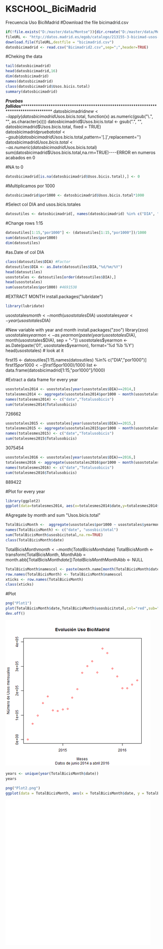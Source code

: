 # KSCHOOL_BiciMadrid
Frecuencia Uso BiciMadrid
#Download the file bicimadrid.csv
```r
if(!file.exists("D:/master/data/Montse")){dir.create("D:/master/data/Montse")}
fileURL <- "http://datos.madrid.es/egob/catalogo/213155-3-bicimad-usos-usuarios.csv"
download.file(fileURL,destfile = "bicimadrid.csv")
datosbicimadrid <- read.csv("Bicimadrid2.csv",sep=";",header=TRUE)
```
#Cheking the data
```r
tail(datosbicimadrid)
head(datosbicimadrid,16)
dim(datosbicimadrid)
names(datosbicimadrid)
class(datosbicimadrid$Usos.bicis.total)
summary(datosbicimadrid)
```

***********Pruebas fallidas*************************************************************************************************
datosbicimadrid$new <- lapply(datosbicimadrid$Usos.bicis.total, function(x) as.numeric(gsub("\\.", "", as.character(x))))
datosbicimadrid$Usos.bicis.total <-    gsub(".", "", datosbicimadrid$Usos.bicis.total, fixed = TRUE)
datosbicimadrid$pruebatotal <-    gsub(datosbicimadrid$Usos.bicis.total,pattern='[.]',replacement='')
datosbicimadrid$Usos.bicis.total <-    as.numeric(datosbicimadrid$Usos.bicis.total)
sum(datosbicimadrid$Usos.bicis.total,na.rm=TRUE)----ERROR en numeros acabados en 0


#NA to 0
```r
datosbicimadrid[is.na(datosbicimadrid$Usos.bicis.total),] <- 0
```

#Multiplicamos por 1000
```r
datosbicimadrid$por1000 <- datosbicimadrid$Usos.bicis.total*1000
```
#Select col DIA and usos.bicis.totales
```r
datosutiles <- datosbicimadrid[, names(datosbicimadrid) %in% c("DIA", "por1000")] 
```
#Change rows 1:15
```r
datosutiles[1:15,"por1000"] <- (datosutiles[1:15,"por1000"])/1000
sum(datosutiles$por1000)
dim(datosutiles)
```
#as.Date of col DIA
```r
class(datosutiles$DIA) #Factor
datosutiles$DIA <- as.Date(datosutiles$DIA,"%d/%m/%Y")
head(datosutiles)
usostotales <- datosutiles[order(datosutiles$DIA),]
head(usostotales)
sum(usostotales$por1000) #4691538
```
#EXTRACT MONTH
install.packages("lubridate")
```r
library(lubridate)
```
usostotales$month <- month(usostotales$DIA)
usostotales$year <- year(usostotales$DIA)


#New variable with year and month
install.packages("zoo")
library(zoo)
usostotales$yearmon <- as.yearmon(paste(year(usostotales$DIA), month(usostotales$DIA), sep = "-"))
usostotales$yearmon <- as.Date(paste('01', usostotales$yearmon), format='%d %b %Y')
head(usostotales) # look at it

first15 <- datosutiles[1:15,names(datosutiles) %in% c("DIA","por1000")]
first15$por1000 <- (first15$por1000)/1000 
list <- data.frame(datosbicimadrid[1:15,"por1000"]/1000)


#Extract a data frame for every year
```r
usostotales2014 <- usostotales[year(usostotales$DIA)==2014,]
totalesmes2014 <- aggregate(usostotales2014$por1000 ~ month(usostotales2014$DIA),FUN=sum,na.rm=TRUE)
names(totalesmes2014) <- c("date","Totalusobicis")
sum(totalesmes2014$Totalusobicis)
```
726662
```r
usostotales2015 <- usostotales[year(usostotales$DIA)==2015,]
totalesmes2015 <- aggregate(usostotales2015$por1000 ~ month(usostotales2015$DIA),FUN=sum,na.rm=TRUE)
names(totalesmes2015) <- c("date","Totalusobicis")
sum(totalesmes2015$Totalusobicis)
```
3075454

```r
usostotales2016 <- usostotales[year(usostotales$DIA)==2016,]
totalesmes2016 <- aggregate(usostotales2016$por1000 ~ month(usostotales2016$DIA),FUN=sum,na.rm=TRUE)
names(totalesmes2016) <- c("date","Totalusobicis")
sum(totalesmes2016$Totalusobicis)
```
889422



#Plot for every year
```r
library(ggplot2)
ggplot(data=totalesmes2014, aes(x=totalesmes2014$date,y=totalesmes2014$Totalusobicis)) +geom_line()+labs(x="Months",y="Usos Totales Bicis")
```

#Agregate by month and sum "Usos.bicis.total"
```r
TotalBicisMonth <-  aggregate(usostotales$por1000 ~ usostotales$yearmon, FUN = sum, na.rm=TRUE)
names(TotalBicisMonth) <- c("date", "usosbicitotal")
sum(TotalBicisMonth$usosbicitotal,na.rm=TRUE)
class(TotalBicisMonth$date) 
``` 

TotalBicisMonth$month <- month(TotalBicisMonth$date)
TotalBicisMonth <- transform(TotalBicisMonth, MonthAbb = month.abb[TotalBicisMonth$date])
TotalBicisMonth$MonthAbb <- NULL
```r
TotalBicisMonth$namescol <- paste(month.name[month(TotalBicisMonth$date)],year(TotalBicisMonth$date))
row.names(TotalBicisMonth) <- TotalBicisMonth$namescol
xticks <- row.names(TotalBicisMonth)
class(xticks)
```

#Plot
```r
png("Plot1")
plot(TotalBicisMonth$date,TotalBicisMonth$usosbicitotal,col="red",sub="Datos de junio 2014 a abril 2016",main="Evolución Uso BiciMadrid",xlab="Meses",ylim=range(0:400000),ylab="Número de Usos mensuales")
dev.off()
```
![plot of chunkPlot1](https://github.com/MontseFigueiro/KSCHOOL_BiciMadrid/blob/master/Plot1.png) 
```r
years <- unique(year(TotalBicisMonth$date))
years
```
```r
png("Plot2.png")
ggplot(data = TotalBicisMonth, aes(x = TotalBicisMonth$date, y = TotalBicisMonth$usosbicitotal, group = 1))+geom_line(colour = "blue") dev.off()

```
![plot of chunkPlot1](https://github.com/MontseFigueiro/KSCHOOL_BiciMadrid/blob/master/Plot2.png) 
